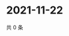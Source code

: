 # 2021-11-22

共 0 条

<!-- BEGIN WEIBO -->
<!-- 最后更新时间 Mon Nov 22 2021 23:00:57 GMT+0800 (China Standard Time) -->

<!-- END WEIBO -->

